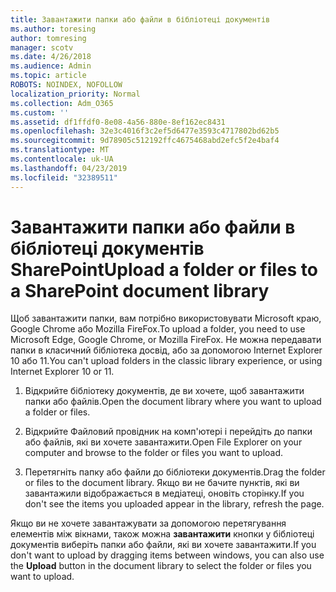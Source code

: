 ```yaml
---
title: Завантажити папки або файли в бібліотеці документів
ms.author: toresing
author: tomresing
manager: scotv
ms.date: 4/26/2018
ms.audience: Admin
ms.topic: article
ROBOTS: NOINDEX, NOFOLLOW
localization_priority: Normal
ms.collection: Adm_O365
ms.custom: ''
ms.assetid: df1ffdf0-8e08-4a56-880e-8ef162ec8431
ms.openlocfilehash: 32e3c4016f3c2ef5d6477e3593c4717802bd62b5
ms.sourcegitcommit: 9d78905c512192ffc4675468abd2efc5f2e4baf4
ms.translationtype: MT
ms.contentlocale: uk-UA
ms.lasthandoff: 04/23/2019
ms.locfileid: "32389511"
---
```

# <a name="upload-a-folder-or-files-to-a-sharepoint-document-library"></a><span data-ttu-id="5834b-102">Завантажити папки або файли в бібліотеці документів SharePoint</span><span class="sxs-lookup"><span data-stu-id="5834b-102">Upload a folder or files to a SharePoint document library</span></span>

<span data-ttu-id="5834b-103">Щоб завантажити папки, вам потрібно використовувати Microsoft краю, Google Chrome або Mozilla FireFox.</span><span class="sxs-lookup"><span data-stu-id="5834b-103">To upload a folder, you need to use Microsoft Edge, Google Chrome, or Mozilla FireFox.</span></span> <span data-ttu-id="5834b-104">Не можна передавати папки в класичний бібліотека досвід, або за допомогою Internet Explorer 10 або 11.</span><span class="sxs-lookup"><span data-stu-id="5834b-104">You can't upload folders in the classic library experience, or using Internet Explorer 10 or 11.</span></span>
  
1. <span data-ttu-id="5834b-105">Відкрийте бібліотеку документів, де ви хочете, щоб завантажити папки або файлів.</span><span class="sxs-lookup"><span data-stu-id="5834b-105">Open the document library where you want to upload a folder or files.</span></span>
    
2. <span data-ttu-id="5834b-106">Відкрийте Файловий провідник на комп'ютері і перейдіть до папки або файлів, які ви хочете завантажити.</span><span class="sxs-lookup"><span data-stu-id="5834b-106">Open File Explorer on your computer and browse to the folder or files you want to upload.</span></span>
    
3. <span data-ttu-id="5834b-107">Перетягніть папку або файли до бібліотеки документів.</span><span class="sxs-lookup"><span data-stu-id="5834b-107">Drag the folder or files to the document library.</span></span> <span data-ttu-id="5834b-108">Якщо ви не бачите пунктів, які ви завантажили відображається в медіатеці, оновіть сторінку.</span><span class="sxs-lookup"><span data-stu-id="5834b-108">If you don't see the items you uploaded appear in the library, refresh the page.</span></span> 
    
<span data-ttu-id="5834b-109">Якщо ви не хочете завантажувати за допомогою перетягування елементів між вікнами, також можна **завантажити** кнопки у бібліотеці документів виберіть папки або файли, які ви хочете завантажити.</span><span class="sxs-lookup"><span data-stu-id="5834b-109">If you don't want to upload by dragging items between windows, you can also use the **Upload** button in the document library to select the folder or files you want to upload.</span></span> 
  

